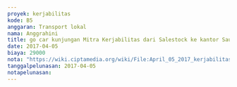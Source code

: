 ```yaml
---
proyek: kerjabilitas
kode: B5
anggaran: Transport lokal
nama: Anggrahini
title: go car kunjungan Mitra Kerjabilitas dari Salestock ke kantor Saujana
date: 2017-04-05
biaya: 29000
nota: "https://wiki.ciptamedia.org/wiki/File:April_05_2017_kerjabilitas_B5_gocar_salestock_saujana_inok.jpg"
tanggalpelunasan: 2017-04-05
notapelunasan:
---
```

